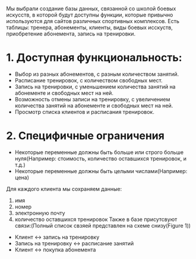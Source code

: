 
Мы выбрали создание базы данных, связанной со школой боевых искусств, в которой будут доступны функции, которые привычно используются для сайтов различных спортивных комплексов. 
Есть таблицы: тренера, абонементы, клиенты, виды боевых исскуств, приобретение абонемента, запись на тренировки.
# 1. Доступная функциональность:
+ Выбор из разных абонементов, с разным количеством занятий.
+ Расписание тренировок, с количеством свободных мест.
+ Запись на тренировки, с уменьшением количества занятий на абонементе и свободных мест на ней.
+ Возможность отмены записи на тренировку, с увеличением количества занятий на абонементе и свободных мест на ней.
+ Просмотр списка клиентов и расписания тренировок.
# 2. Специфичные ограничения
* Некоторые переменные должны быть больше или строго больше нуля(Например: стоимость, количество оставшихся тренировок, и т.д.)
* Некоторые переменные должны быть целыми числами(Например: цена)


Для каждого клиента мы сохраняем данные:
1. имя
2. номер
3. электронную почту
4. количество оставшихся тренировок
Также в базе присутсвуют связи:(Полный список свзяей представлен на схеме снизу(Figure 1))
- Клиент $\leftrightarrow$ запись на тренировку
- Запись на тренировку $\leftrightarrow$ расписание занятий
- Клиент $\leftrightarrow$ покупка абонемента
